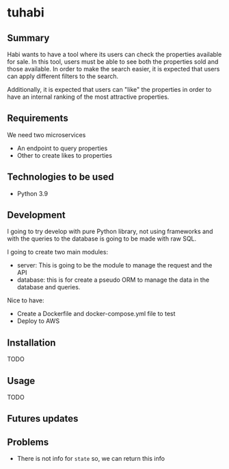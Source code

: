 # tuhabi

## Summary

Habi wants to have a tool where its users can check the properties available for sale. 
In this tool, users must be able to see both the properties sold and those available. 
In order to make the search easier, it is expected that users can apply different filters to the search.

Additionally, it is expected that users can "like" the properties in order to have an internal ranking of the most attractive properties.

## Requirements

We need two microservices

* An endpoint to query properties
* Other to create likes to properties

## Technologies to be used

* Python 3.9

## Development

I going to try develop with pure Python library, not using frameworks and with the queries to the database is going to be
made with raw SQL.

I going to create two main modules:

* server: This is going to be the module to manage the request and the API
* database: this is for create a pseudo ORM to manage the data in the database and queries.

Nice to have:

* Create a Dockerfile and docker-compose.yml file to test
* Deploy to AWS


## Installation

TODO

## Usage

TODO

## Futures updates



## Problems

* There is not info for `state` so, we can return this info